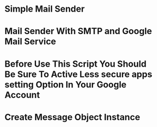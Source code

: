 # Simple Mail Sender
# Mail Sender With SMTP and Google Mail Service
# Before Use This Script You Should Be Sure To Active Less secure apps setting Option In Your Google Account
# Create Message Object Instance
